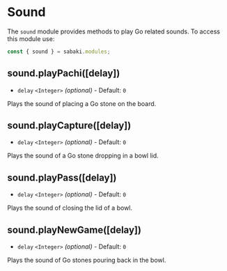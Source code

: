 # Sound

The `sound` module provides methods to play Go related sounds. To access this module use:

```js
const { sound } = sabaki.modules;
```

## sound.playPachi([delay])

- `delay` `<Integer>` _(optional)_ - Default: `0`

Plays the sound of placing a Go stone on the board.

## sound.playCapture([delay])

- `delay` `<Integer>` _(optional)_ - Default: `0`

Plays the sound of a Go stone dropping in a bowl lid.

## sound.playPass([delay])

- `delay` `<Integer>` _(optional)_ - Default: `0`

Plays the sound of closing the lid of a bowl.

## sound.playNewGame([delay])

- `delay` `<Integer>` _(optional)_ - Default: `0`

Plays the sound of Go stones pouring back in the bowl.

